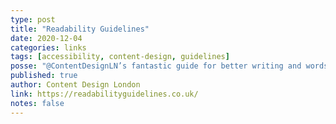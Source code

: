 ```yaml
---
type: post
title: "Readability Guidelines"
date: 2020-12-04
categories: links
tags: [accessibility, content-design, guidelines]
posse: "@ContentDesignLN’s fantastic guide for better writing and words."
published: true
author: Content Design London
link: https://readabilityguidelines.co.uk/
notes: false
---
```

